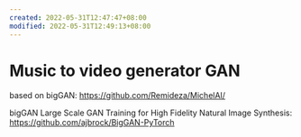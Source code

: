 ```yaml
---
created: 2022-05-31T12:47:47+08:00
modified: 2022-05-31T12:49:13+08:00
---
```


# Music to video generator GAN

based on bigGAN:
https://github.com/Remideza/MichelAI/

bigGAN Large Scale GAN Training for High Fidelity Natural Image Synthesis:
https://github.com/ajbrock/BigGAN-PyTorch
